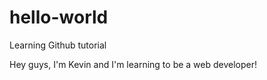 # hello-world
Learning Github tutorial

Hey guys, I'm Kevin and I'm learning to be a web developer!
